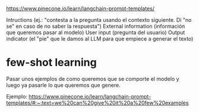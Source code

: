 https://www.pinecone.io/learn/langchain-prompt-templates/

Intructions (ej.: "contesta a la pregunta usando el contexto siguiente. Di "no se" en caso de no saber la respuesta")
External information (información que queremos pasar al modelo)
User input (pregunta del usuario)
Output indicator (el "pie" que le damos al LLM para que empiece a generar el texto)


# few-shot learning
Pasar unos ejemplos de como queremos que se comporte el modelo y luego ya pasarle lo que queremos que genere.

Ejemplo:
https://www.pinecone.io/learn/langchain-prompt-templates/#:~:text=we%20can%20give%20it%20a%20few%20examples
